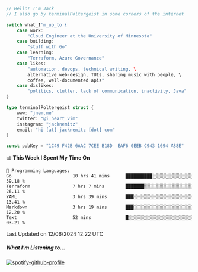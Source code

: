 ```go
// Hello! I'm Jack
// I also go by terminalPoltergeist in some corners of the internet

switch what_I'm_up_to {
    case work:
        "Cloud Engineer at the University of Minnesota"
    case building:
        "stuff with Go"
    case learning:
        "Terraform, Azure Governance"
    case likes:
        "automation, devops, technical writing, \
        alternative web-design, TUIs, sharing music with people, \
        coffee, well-documented apis"
    case dislikes:
        "politics, clutter, lack of communication, inactivity, Java"
}

type terminalPoltergeist struct {
    www: "jnem.me"
    twitter: "@i_heart_vim"
    instagram: "jacknemitz"
    email: "hi [at] jacknemitz [dot] com"
}

const pubKey = "1C49 F42B 6AAC 7CEE B18D  EAF6 0EEB C943 1694 A88E"
```

<!--START_SECTION:waka-->
📊 **This Week I Spent My Time On** 

```text
💬 Programming Languages: 
Go                       10 hrs 41 mins      ██████████░░░░░░░░░░░░░░░   39.18 % 
Terraform                7 hrs 7 mins        ███████░░░░░░░░░░░░░░░░░░   26.11 % 
YAML                     3 hrs 39 mins       ███░░░░░░░░░░░░░░░░░░░░░░   13.41 % 
Markdown                 3 hrs 19 mins       ███░░░░░░░░░░░░░░░░░░░░░░   12.20 % 
Text                     52 mins             █░░░░░░░░░░░░░░░░░░░░░░░░   03.21 % 
```


 Last Updated on 12/06/2024 12:22 UTC
<!--END_SECTION:waka-->

##### What I'm Listening to...

[![spotify-github-profile](https://jnem.me/listening-item?maxAge=2592000)](https://jnem.me/listening)
